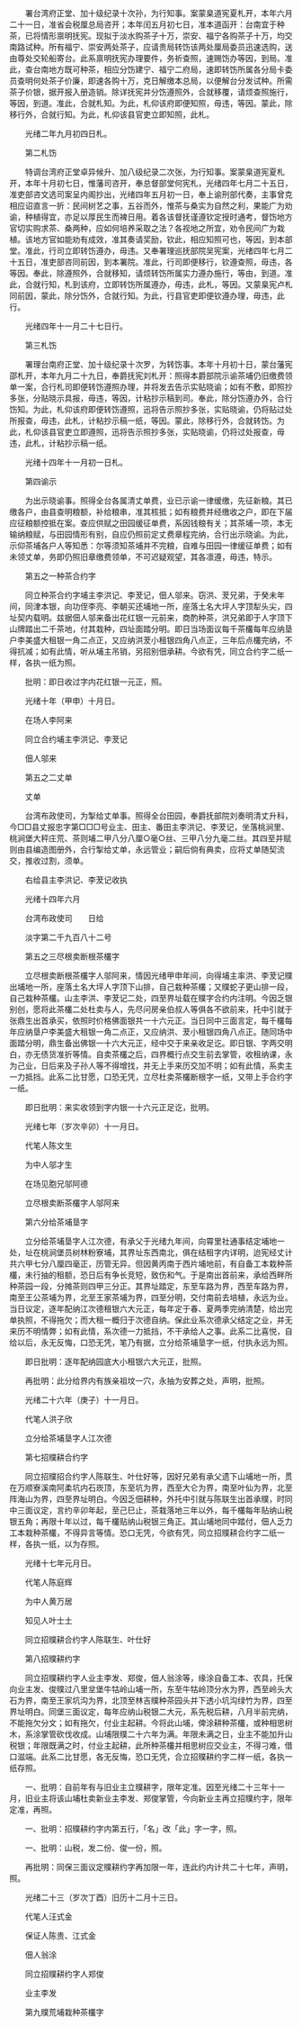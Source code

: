 <!-- { "loadSidebar": true } -->
　　署台湾府正堂、加十级纪录十次孙，为行知事。案蒙臬道宪夏札开，本年六月二十一日，准省会税厘总局咨开；本年闰五月初七日，准本道函开：台南宜于种茶，已将情形禀明抚宪。现拟于淡水购茶子十万，崇安、福宁各购茶子十万，均交南路试种。所有福宁、崇安两处茶子，应请贵局转饬该两处厘局委员迅速选购，送由尊处交轮船寄台。此系禀明抚宪办理要件，务祈查照，速赐饬办等因，到局。准此，查台南地方既可种茶，相应分饬建宁、福宁二府局，速即转饬所属各分局卡委员查明何处茶子价廉，即速各购十万，克日解缴本总局，以便解台分发试种。所需茶子价银，据开报入册造销。除详抚宪并分饬遵照外，合就移覆，请烦查照施行，等因，到道。准此，合就札知。为此，札仰该府即便知照，毋违，等因。蒙此，除移行外，合就行知。为此，札仰该县官吏立即知照，此札。

　　光绪二年九月初四日札。

　　第二札饬

　　特调台湾府正堂卓异候升、加八级纪录二次张，为行知事。案蒙臬道宪夏札开，本年十月初七日，惟藩司咨开，奉总督部堂何宪札，光绪四年七月二十五日，准吏部咨文选司案呈内阁抄出，光绪四年五月初一日，奉上谕刑部代奏，主事曾克相应诏直言一折：民间树艺之事，五谷而外，惟茶与桑实为自然之利，果能广为劝谕，种植得宜，亦足以厚民生而裨日用。着各该督抚谨遵钦定授时通考，督饬地方官切实购求茶、桑两种，应如何培养采取之法？各视地之所宜，劝令民间广为栽植。该地方官如能劝有成效，准其奏请奖励，钦此，相应知照可也，等因，到本部堂。准此，行司立即转饬遵办，毋违。又奉署理巡抚部院吴宪案，光绪四年七月二十五日，准吏部咨同前因，到本署院。准此，行司即便移行，钦遵查照，毋违，各等因。奉此，除遵照外，合就移知，请烦转饬所属实力遵办施行，等由，到道。准此，合就行知，札到该府，立即转饬所属遵办，毋违，此札，等因。又蒙臬宪卢札同前因，蒙此，除分饬外，合就行知。为此，行县官吏即便钦遵办理，毋违，此行。

　　光绪四年十一月二十七日行。

　　第三札饬

　　署理台南府正堂、加十级纪录十次罗，为转饬事。本年十月初十日，蒙台藩宪邵札开，本年九月二十九日，奉爵抚宪刘札开：照得本爵部院示谕茶埔仍旧缴费领单一案，合行札司即便转饬遵照办理，并将发去告示实贴晓谕；如有不敷，即照抄多张，分贴晓示具报，毋违，等因，计粘抄示稿到司。奉此，除分饬遵办外，合行饬知。为此，札仰该府即便转饬遵照，迅将告示照抄多张，实贴晓谕，仍将贴过处所报查，毋违，此札，计粘抄示稿一纸，等因。蒙此，除移行外，合就转饬。为此，札仰该县官吏立即遵照，迅将告示照抄多张，实贴晓谕，仍将过处报查，毋违，此札，计粘抄示稿一纸。

　　光绪十四年十一月初一日札。

　　第四谕示

　　为出示晓谕事。照得全台各属清丈单费，业已示谕一律缓缴，先征新粮。其已缴各户，由县查明粮额，补给粮串，准其核抵；如有粮费并经缴收之户，即在下届应征粮额控抵在案。查应供赋之田园缓征单费，系因钱粮有关；其茶埔一项，本无输纳粮赋，与田园情形有别，自应仍照前定丈费章程完纳，合行出示晓谕。为此，示仰茶埔各户人等知悉：尔等须知茶埔并不完粮，自难与田园一律缓征单费；如有未领丈单，务即仍照旧章缴费领单，不可迟疑观望，其各凛遵，毋违，特示。

　　第五之一种茶合约字

　　同立种茶合约字埔主李洪记、李茇记，佃人邬来。窃洪、茇兄弟，于癸未年间，同津本银，向功侄李亮、李朝买还埔地一所，座落土名大坪人字顶犁头尖，四址契内载明。兹据佃人邬来备出花红银一元前来，商酌种茶，洪兄弟即于人字顶下山牌踏出二千茶地，付其栽种，四址面踏分明。即日当场面议每千茶欉每年应纳垦户李美盛大租银一角二点正，又应纳洪茇小租银四角八点正，三年后点欉完纳，不得抗减；如有此情，听从埔主吊销，另招别佃承耕。今欲有凭，同立合约字二纸一样，各执一纸为照。

　　批明：即日收过字内花红银一元正，照。

　　光绪十年（甲申）十月日。

　　在场人李阿来

　　同立合约埔主李洪记、李茇记

　　佃人邬来

　　第五之二丈单

　　丈单

　　台湾布政使司，为掣给丈单事。照得全台田园，奉爵抚部院刘奏明清丈升科，今□□县丈报忠字第□□□号业主、田主、番田主李洪记、李茇记，坐落桃涧里、桃涧堡大秤庄荒、茶则埔二甲八分八厘○毫○丝、三甲八分九毫二丝。其四至并赋则由县编造图册外，合行掣给丈单，永远管业；嗣后倘有典卖，应将丈单随契流交，推收过割，须单。

　　右给县主李洪记、李茇记收执

　　光绪十四年六月

　　台湾布政使司　　日给

　　淡字第二千九百八十二号

　　第五之三尽根卖断根茶欉字

　　立尽根卖断根茶欉字人邬阿来，情因光绪甲申年间，向得埔主率洪、李茇记贌出埔地一所，座落土名大坪人字顶下山排，自己栽种茶欉；又贌蛇子更山排一段，自己栽种茶欉。山主李洪、李茇记二处，四至界址载在贌字合约内注明。今因乏银别创，愿将此茶欉二处杜卖与人，先尽问房亲伯叔人等俱各不欲前来，托中引就于张鼎生出首承买，依照时价格佛面银共一十六元正。当日同中三面言定，每千欉每年应纳垦户李美盛大租银一角二点正，又应纳洪、茇小租银四角八点正。随同场中面踏分明，鼎生备出佛银一十六大元正，经中交于来亲收足讫。即日银、字两交明白，亦无债货准折等情。自卖茶欉之后，四界概行点交生前去掌管，收租纳课，永为己业，日后来及子孙人等不得增找，并无上手来历交加不明；如有此情，系卖主一力抵挡。此系二比甘愿，口恐无凭，立尽杜卖茶欉断根字一纸，又带上手合约字一纸。

　　即日批明：来实收领到字内银一十六元正足讫，批明。

　　光绪七年（岁次辛卯）十一月日。

　　代笔人陈文生

　　为中人邬才生

　　在场见胞兄邬阿德

　　立尽根卖断茶欉字人邬阿来

　　第六分给茶埔垦字

　　立分给茶埔垦字人江次德，有承父于光绪九年间，向霄里社通事结定埔地一处，址在桃涧堡员树林粉寮埔，其界址东西南北，俱在结租字内详明，迨宪经丈计共六甲七分八厘四毫正，历管无异。但因黄丙南于西片埔地前，有自备工本栽种茶欉，未行抽的租额，恐日后有争长竞短，致伤和气。于是南出首前来，承给西畔所种茶园一段，分摊茶则四甲三分正。其界址踏定，东至车路为界，西至车路为界，南至王公茶埔为界，北至王家茶埔为界，四至分明，交付南前去培植，永远为业。当日议定，逐年配纳江次德租银六大元正，每年定于春、夏两季完纳清楚，给出完单执照，不得拖欠；而大租一概归于次德自纳。保此业系次德承父结定之业，并无来历不明情弊；如有此情，系次德一力抵挡，不干承给人之事。此系二比喜悦，自给以后，永无反悔，口恐无凭，笔乃有据，立分给茶埔垦字一纸，付执永远为照。

　　即日批明：逐年配纳园底大小租银六大元正，批照。

　　再批明：此分给界内有族亲祖坟一穴，永抽为安葬之处，声明，批照。

　　光绪二十六年（庚子）十一月日。

　　代笔人洪子欣

　　立分给茶埔垦字人江次德

　　第七招贌耕合约字

　　同立招贌招合约字人陈联生、叶仕好等，因好兄弟有承父遗下山埔地一所，贯在万顺寮溪南阿柔坑内石崁顶，东至坑为界，西至大仑为界，南至叶仙为界，北至阵海山为界，四至界址明白。今因乏佃耕种，外托中引就与陈联生出首承贌，时同中三面议定，言约辛卯年起，至己巳止，茶栽落地三年以外，每千欉每年贴纳山税银五角；再限十年以过，每千欉贴纳山税银三角正。其山埔地同中踏付，佃人乏力工本栽种茶欉，不得异言等情。恐口无凭，今欲有凭，同立招贌耕合约字二纸一样，各执一纸，以为存照。

　　光绪十七年元月日。

　　代笔人陈庭辉

　　为中人黄万居

　　知见人叶士土

　　同立招贌耕合约字人陈联生、叶仕好

　　第八招贌耕约字

　　同立招贌耕约字人业主李发、郑俊，佃人翁涂等，缘涂自备工本、农具，托保向业主发、俊贌过八里坌堡牛牯岭山埔一所，东至牛牯岭顶分水为界，西至岭头大石为界，南至王家坑沟为界，北顶至林吉贌种茶园头并下透小坑沟绿竹为界，四至界址明白。同堡三面议定，每年应纳山税银二大元，系先税后耕，八月半前完纳，不能拖欠分文；如有拖欠，付业主起耕。今将此山埔，俾涂耕种茶欉，或种相思树木，系涂掌管砍伐收成。山埔限贌二十六年为满。年限未满之日，业主不能加升山税银；年限既满之时，付业主起耕，此所种茶欉并相思树应交业主，不得刁难，借口滋端。此系二比甘愿，各无反悔，恐口无凭，合立招贌耕约字二样一纸，各执一纸存照。

　　一、批明：自前年有与旧业主立贌耕字，限年定准。因至光绪二十三年十一月，旧业主将该山埔杜卖新业主李发、郑俊掌管，今向新业主再立招贌约字，限年定准，再照。

　　一、批明：招贌耕约字内第五行，「名」改「此」字一字，照。

　　一、批明：山税，发二份、俊一份，照。

　　再批明：同保三面议定贌耕约字再加限一年，连此约内计共二十七年，声明，照。

　　光绪二十三（岁次丁酉）旧历十二月十三日。

　　代笔人汪式金

　　保证人陈贵、江式金

　　佃人翁涂

　　同立招贌耕约字人郑俊

　　业主李发

　　第九贌荒埔栽种茶欉字

